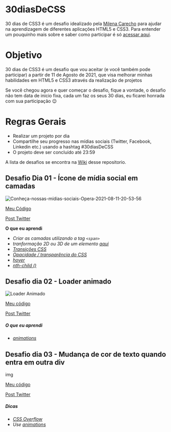 # 30diasDeCSS
30 dias de CSS3 é um desafio idealizado pela [Milena Carecho](https://github.com/MilenaCarecho/) para ajudar na aprendizagem de diferentes aplicações HTML5 e CSS3. Para entender um pouquinho mais sobre e saber como participar é só [acessar aqui](https://github.com/MilenaCarecho/30diasDeCSS).
# Objetivo
30 dias de CSS3 é um desafio que vou aceitar (e você também pode participar) a partir de 11 de Agosto de 2021, que visa melhorar minhas habilidades em HTML5 e CSS3 através da realização de projetos

Se você chegou agora e quer começar o desafio, fique a vontade, o desafio não tem data de inicio fixa, cada um faz os seus 30 dias, eu ficarei honrada com sua participação 😉

# Regras Gerais
- Realizar um projeto por dia
- Compartilhe seu progresso nas mídias sociais (Twitter, Facebook, Linkedin etc.) usando a hashtag #30diasDeCSS
- O projeto deve ser concluído até 23:59

A lista de desafios se encontra na [Wiki](https://github.com/manassesss/30diasDeCSS/wiki/Lista-de-Desafios) desse repositorio.

## Desafio Dia 01 - Ícone de mídia social em camadas

![Conheça-nossas-mídias-sociais-Opera-2021-08-11-20-53-56](https://user-images.githubusercontent.com/71160928/129118647-aeb1e540-785c-4629-99e3-b6ac3a491b14.gif)

[Meu Código](https://github.com/macintosh64/30diasDeCSS/tree/main/Dia%201)

[Post Twitter](https://twitter.com/Mac_Intosh64/status/1425558675335352328?s=20)

**O que eu aprendi**
* *Criar as camadas utilizando a tag `<span>`*
* *tranformação 2D ou 3D de um elemento [aqui](https://www.w3schools.com/cssref/css3_pr_transform.asp)*
* *[Transições CSS](https://www.w3schools.com/css/css3_transitions.asp)*
* *[Opacidade / transparência do CSS](https://www.w3schools.com/css/css_image_transparency.asp)*
* *[hover](https://www.w3schools.com/cssref/sel_hover.asp)*
* *[nth-child ()](https://www.w3schools.com/cssref/sel_nth-child.asp)*

##  Desafio dia 02 - Loader animado <a name="id02"></a>
![Loader Animado](https://user-images.githubusercontent.com/71160928/129221036-9477f3d3-cb4e-47cc-bbc8-6b7defd5ef19.gif)


[Meu código](https://github.com/macintosh64/30diasDeCSS/tree/main/Dia%202)

[Post Twitter](https://twitter.com/Mac_Intosh64/status/1425837462358794243?s=20)

##### O que eu aprendi

* *[animations](https://www.w3schools.com/css/css3_animations.asp)*

##  Desafio dia 03 - Mudança de cor de texto quando entra em outra div 

img


[Meu código]()

[Post Twitter]()


##### Dicas

* *[CSS Overflow](https://www.w3schools.com/css/css_overflow.asp)* 
* *Use [animations](https://www.w3schools.com/css/css3_animations.asp)*
